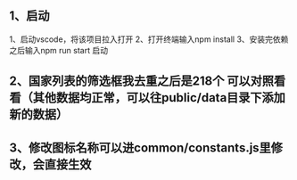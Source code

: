 ## 1、启动
1、启动vscode，将该项目拉入打开
2、打开终端输入npm install 
3、安装完依赖之后输入npm run start 启动


## 2、国家列表的筛选框我去重之后是218个 可以对照看看（其他数据均正常，可以往public/data目录下添加新的数据）

## 3、修改图标名称可以进common/constants.js里修改，会直接生效